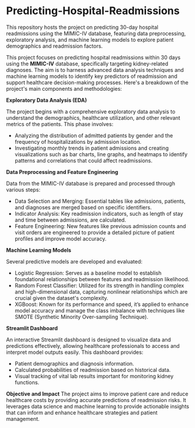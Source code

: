 # Predicting-Hospital-Readmissions
This repository hosts the project on predicting 30-day hospital readmissions using the MIMIC-IV database, featuring data preprocessing, exploratory analysis, and machine learning models to explore patient demographics and readmission factors.


This project focuses on predicting hospital readmissions within 30 days using the **MIMIC-IV** database, specifically targeting kidney-related diagnoses. The aim is to harness advanced data analysis techniques and machine learning models to identify key predictors of readmission and support healthcare decision-making processes. Here's a breakdown of the project's main components and methodologies:

**Exploratory Data Analysis (EDA)**

The project begins with a comprehensive exploratory data analysis to understand the demographics, healthcare utilization, and other relevant metrics of the patients. This phase involves:

- Analyzing the distribution of admitted patients by gender and the frequency of hospitalizations by admission location.
- Investigating monthly trends in patient admissions and creating visualizations such as bar charts, line graphs, and heatmaps to identify patterns and correlations that could affect readmissions.

**Data Preprocessing and Feature Engineering**

Data from the MIMIC-IV database is prepared and processed through various steps:

- Data Selection and Merging: Essential tables like admissions, patients, and diagnoses are merged based on specific identifiers.
- Indicator Analysis: Key readmission indicators, such as length of stay and time between admissions, are calculated.
- Feature Engineering: New features like previous admission counts and visit orders are engineered to provide a detailed picture of patient profiles and improve model accuracy.

**Machine Learning Models**

Several predictive models are developed and evaluated:

- Logistic Regression: Serves as a baseline model to establish foundational relationships between features and readmission likelihood.
- Random Forest Classifier: Utilized for its strength in handling complex and high-dimensional data, capturing nonlinear relationships which are crucial given the dataset's complexity.
- XGBoost: Known for its performance and speed, it’s applied to enhance model accuracy and manage the class imbalance with techniques like SMOTE (Synthetic Minority Over-sampling Technique).

**Streamlit Dashboard**

An interactive Streamlit dashboard is designed to visualize data and predictions effectively, allowing healthcare professionals to access and interpret model outputs easily. This dashboard provides:

- Patient demographics and diagnosis information.
- Calculated probabilities of readmission based on historical data.
- Visual tracking of vital lab results important for monitoring kidney functions.

**Objective and Impact**
The project aims to improve patient care and reduce healthcare costs by providing accurate predictions of readmission risks. It leverages data science and machine learning to provide actionable insights that can inform and enhance healthcare strategies and patient management.
